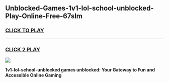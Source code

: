 
## Unblocked-Games-1v1-lol-school-unblocked-Play-Online-Free-67slm
<h3>
<a href="https://premium76.site?title=1v1-lol-school-unblocked&ref=26A">CLICK TO PLAY</a></h3>
<hr>

<h3>
<a href="https://premium76.site?title=1v1-lol-school-unblocked&ref=26A">CLICK 2 PLAY</a>
  
</h3>

<a href="https://premium76.site?title=1v1-lol-school-unblocked&ref=26A"><img src="https://clearcache.store/games.png"></a>


**1v1-lol-school-unblocked games unblocked: Your Gateway to Fun and Accessible Online Gaming**
